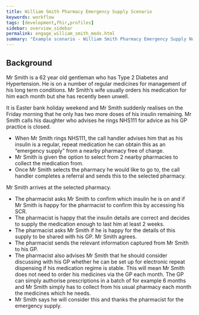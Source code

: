 ```yaml
---
title: William Smith Pharmacy Emergency Supply Scenario
keywords: workflow
tags: [development,fhir,profiles]
sidebar: overview_sidebar
permalink: engage_william_smith_meds.html
summary: "Example scenario - William Smith Pharmacy Emergency Supply Notification"
---
```


## Background ##

Mr Smith is a 62 year old gentleman who has Type 2 Diabetes and Hypertension. He is on a number of regular medicines for management of his long term conditions.
Mr Smith’s wife usually orders his medication for him each month but she has recently been unwell.

It is Easter bank holiday weekend and Mr Smith suddenly realises on the Friday morning that he only has two more doses of his insulin remaining. Mr Smith calls his daughter who advises he rings NHS111 for advice as his GP practice is closed.
- When Mr Smith rings NHS111, the call handler advises him that as his insulin is a regular, repeat medication he can obtain this as an “emergency supply” from a nearby pharmacy free of charge. 
- Mr Smith is given the option to select from 2 nearby pharmacies to collect the medication from.
- Once Mr Smith selects the pharmacy he would like to go to, the call handler completes a referral and sends this to the selected pharmacy.

Mr Smith arrives at the selected pharmacy.
- The pharmacist asks Mr Smith to confirm which insulin he is on and if Mr Smith is happy for the pharmacist to confirm this by accessing his SCR.
- The pharmacist is happy that the insulin details are correct and decides to supply the medication enough to last him at least 2 weeks.
- The pharmacist asks Mr Smith if he is happy for the details of this supply to be shared with his GP. Mr Smith agrees.
- The pharmacist sends the relevant information captured from Mr Smith to his GP. 
- The pharmacist also advises Mr Smith that he should consider discussing with his GP whether he can be set up for electronic repeat dispensing if his medication regime is stable. This will mean Mr Smith does not need to order his medicines via the GP each month. The GP can simply authorise prescriptions in a batch of for example 6 months and Mr Smith simply has to collect from his usual pharmacy each month the medicines which he needs.
- Mr Smith says he will consider this and thanks the pharmacist for the emergency supply.
